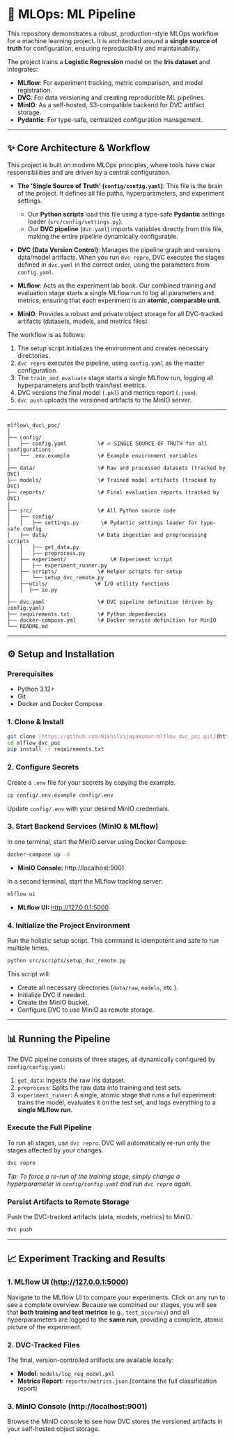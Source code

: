 # 🚀 MLOps: ML Pipeline

This repository demonstrates a robust, production-style MLOps workflow for a machine learning project. It is architected around a **single source of truth** for configuration, ensuring reproducibility and maintainability.

The project trains a **Logistic Regression** model on the **Iris dataset** and integrates:

* **MLflow**: For experiment tracking, metric comparison, and model registration.
* **DVC**: For data versioning and creating reproducible ML pipelines.
* **MinIO**: As a self-hosted, S3-compatible backend for DVC artifact storage.
* **Pydantic**: For type-safe, centralized configuration management.

---

## ✨ Core Architecture & Workflow

This project is built on modern MLOps principles, where tools have clear responsibilities and are driven by a central configuration.

* **The 'Single Source of Truth' (`config/config.yaml`)**: This file is the brain of the project. It defines all file paths, hyperparameters, and experiment settings.
    * Our **Python scripts** load this file using a type-safe **Pydantic** settings loader (`src/config/settings.py`).
    * Our **DVC pipeline** (`dvc.yaml`) imports variables directly from this file, making the entire pipeline dynamically configurable.

* **DVC (Data Version Control)**: Manages the pipeline graph and versions data/model artifacts. When you run `dvc repro`, DVC executes the stages defined in `dvc.yaml` in the correct order, using the parameters from `config.yaml`.

* **MLflow**: Acts as the experiment lab book. Our combined training and evaluation stage starts a single MLflow run to log all parameters and metrics, ensuring that each experiment is an **atomic, comparable unit**.

* **MinIO**: Provides a robust and private object storage for all DVC-tracked artifacts (datasets, models, and metrics files).



The workflow is as follows:
1.  The setup script initializes the environment and creates necessary directories.
2.  `dvc repro` executes the pipeline, using `config.yaml` as the master configuration.
3.  The `train_and_evaluate` stage starts a single MLflow run, logging all hyperparameters and both train/test metrics.
4.  DVC versions the final model (`.pkl`) and metrics report (`.json`).
5.  `dvc push` uploads the versioned artifacts to the MinIO server.

---



```

mlflow\_dvc\_poc/
│
├── config/
│   ├── config.yaml          \# 🔥 SINGLE SOURCE OF TRUTH for all configurations
│   └── .env.example         \# Example environment variables
│
├── data/                    \# Raw and processed datasets (tracked by DVC)
├── models/                  \# Trained model artifacts (tracked by DVC)
├── reports/                 \# Final evaluation reports (tracked by DVC)
│
├── src/                     \# All Python source code
│   ├── config/
│   │   ├── settings.py       \# Pydantic settings loader for type-safe config
│   ├── data/                \# Data ingestion and preprocessing scripts
│   │   ├── get_data.py
│   │   ├── preprocess.py
│   ├── experiment/              \# Experiment script 
│   │   ├── experiment_runner.py
│   ├── scripts/             \# Helper scripts for setup
│   │   └── setup_dvc_remote.py
│   ├──utils/               \# I/O utility functions
│   │  ├── io.py
│
├── dvc.yaml                 \# DVC pipeline definition (driven by config.yaml)
├── requirements.txt         \# Python dependencies
├── docker-compose.yml       \# Docker service definition for MinIO
└── README.md

````

---

## ⚙️ Setup and Installation

### Prerequisites
* Python 3.12+
* Git
* Docker and Docker Compose

### 1. Clone & Install
```bash
git clone [https://github.com/NikhilVijayakumar/mlflow_dvc_poc.git](https://github.com/NikhilVijayakumar/mlflow_dvc_poc.git)
cd mlflow_dvc_poc
pip install -r requirements.txt
````

### 2\. Configure Secrets

Create a `.env` file for your secrets by copying the example.

```bash
cp config/.env.example config/.env
```

Update `config/.env` with your desired MinIO credentials.

### 3\. Start Backend Services (MinIO & MLflow)

In one terminal, start the MinIO server using Docker Compose:

```bash
docker-compose up -d
```

  * **MinIO Console:** http://localhost:9001

In a second terminal, start the MLflow tracking server:

```bash
mlflow ui
```

  * **MLflow UI:** http://127.0.0.1:5000

### 4\. Initialize the Project Environment

Run the holistic setup script. This command is idempotent and safe to run multiple times.

```bash
python src/scripts/setup_dvc_remote.py
```

This script will:

  * Create all necessary directories (`data/raw`, `models`, etc.).
  * Initialize DVC if needed.
  * Create the MinIO bucket.
  * Configure DVC to use MinIO as remote storage.

-----

## 📊 Running the Pipeline

The DVC pipeline consists of three stages, all dynamically configured by `config/config.yaml`:

1.  `get_data`: Ingests the raw Iris dataset.
2.  `preprocess`: Splits the raw data into training and test sets.
3.  `experiment_runner`: A single, atomic stage that runs a full experiment: trains the model, evaluates it on the test set, and logs everything to a **single MLflow run**.

### Execute the Full Pipeline

To run all stages, use `dvc repro`. DVC will automatically re-run only the stages affected by your changes.

```bash
dvc repro
```

*Tip: To force a re-run of the training stage, simply change a hyperparameter in `config/config.yaml` and run `dvc repro` again.*

### Persist Artifacts to Remote Storage

Push the DVC-tracked artifacts (data, models, metrics) to MinIO.

```bash
dvc push
```

-----

## 📈 Experiment Tracking and Results

### 1\. MLflow UI (http://127.0.0.1:5000)

Navigate to the MLflow UI to compare your experiments. Click on any run to see a complete overview. Because we combined our stages, you will see that **both training and test metrics** (e.g., `test_accuracy`) and all hyperparameters are logged to the **same run**, providing a complete, atomic picture of the experiment.

### 2\. DVC-Tracked Files

The final, version-controlled artifacts are available locally:

  * **Model**: `models/log_reg_model.pkl`
  * **Metrics Report**: `reports/metrics.json` (contains the full classification report)

### 3\. MinIO Console (http://localhost:9001)

Browse the MinIO console to see how DVC stores the versioned artifacts in your self-hosted object storage.

